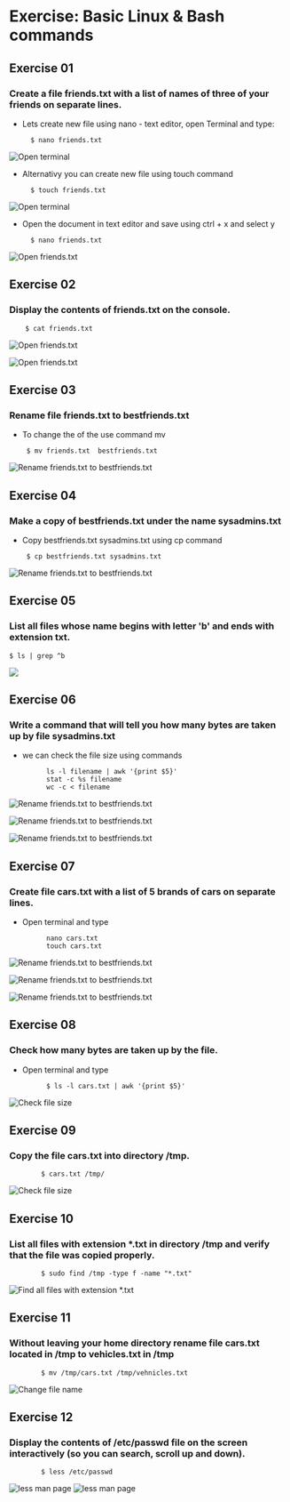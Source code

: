 
# Exercise: Basic Linux & Bash commands 

## Exercise 01

### Create a file friends.txt with a list of names of three of your friends on separate lines. 

* Lets create new file using nano - text editor, open Terminal and type:

        $ nano friends.txt
![Open terminal](images/1.png)

* Alternativy you can create new file using touch command

		$ touch friends.txt

![Open terminal](images/2.png)


* Open the document in text editor and save using ctrl + x and select y

		$ nano friends.txt

![Open friends.txt ](images/3.png)

## Exercise 02
### Display the contents of friends.txt on the console. 

		$ cat friends.txt

![Open friends.txt ](images/4.png)

![Open friends.txt ](images/5.png)


## Exercise 03 
### Rename file friends.txt to bestfriends.txt 

 * To change the of the use command mv
 
 	
        $ mv friends.txt  bestfriends.txt 

 
![Rename friends.txt  to bestfriends.txt ](images/6.png)


## Exercise 04 
### Make a copy of bestfriends.txt under the name sysadmins.txt

 * Copy bestfriends.txt sysadmins.txt using cp command
 
 	
        $ cp bestfriends.txt sysadmins.txt

 
![Rename friends.txt  to bestfriends.txt ](images/7.png)

## Exercise 05

### List all files whose name begins with letter 'b' and ends with extension txt. 

    $ ls | grep ^b


 ![](images/11.png)

## Exercise 06

###  Write a command that will tell you how many bytes are taken up by file sysadmins.txt 

* we can check the file size using commands 
 
 		    ls -l filename | awk '{print $5}'
            stat -c %s filename
            wc -c < filename


![Rename friends.txt  to bestfriends.txt ](images/9-2.png)

![Rename friends.txt  to bestfriends.txt ](images/9-3.png)

![Rename friends.txt  to bestfriends.txt ](images/9-1.png)

## Exercise 07

###  Create file cars.txt with a list of 5 brands of cars on separate lines. 

* Open terminal and type
 
            nano cars.txt
            touch cars.txt


![Rename friends.txt  to bestfriends.txt ](images/10-1.png)

![Rename friends.txt  to bestfriends.txt ](images/10-2.png)

![Rename friends.txt  to bestfriends.txt ](images/10-3.png)


## Exercise 08

###  Check how many bytes are taken up by the file. 

* Open terminal and type
 
            $ ls -l cars.txt | awk '{print $5}'
             

![Check file size ](images/12.png)

 
 
 ## Exercise 09

###  Copy the file cars.txt into directory /tmp. 

 
            $ cars.txt /tmp/
             

![Check file size ](images/13.png)
 

  ## Exercise 10

###  List all files with extension *.txt in directory /tmp and verify that the file was copied properly. 

 
            $ sudo find /tmp -type f -name "*.txt"
             

![Find all files with extension *.txt ](images/14.png)



  ## Exercise 11

###  Without leaving your home directory rename file cars.txt located in /tmp to vehicles.txt in /tmp 

 
            $ mv /tmp/cars.txt /tmp/vehnicles.txt
             

![Change file name](images/15.png)
 

 ## Exercise 12

###  Display the contents of /etc/passwd file on the screen interactively (so you can search, scroll up and down). 

            $ less /etc/passwd
             

![less man page ](images/16.png)
![less man page ](images/17.png)

 